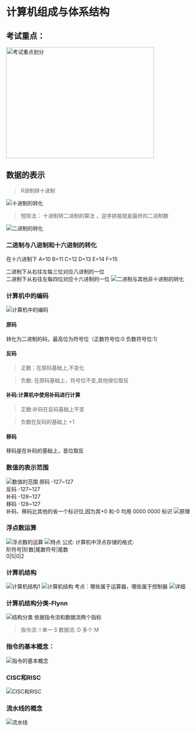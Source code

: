 # 计算机组成与体系结构
## 考试重点：

<img alt="考试重点划分" height="300" src="https://raw.githubusercontent.com/programmerIm/MyPictures/main/images/20220316224536.png" width="400"/>

## 数据的表示
> R进制转十进制

![十进制的转化](https://raw.githubusercontent.com/programmerIm/MyPictures/main/images/20220316194227.png)

> 短除法： 十进制转二进制的算法
，逆序拼接就是最终的二进制数

![二进制的转化](https://raw.githubusercontent.com/programmerIm/MyPictures/main/images/20220316194103.png)

### 二进制与八进制和十六进制的转化
在十六进制下 A=10 B=11 C=12 D=13 E=14 F=15   

二进制下从右往左每三位对应八进制的一位  
二进制下从右往左每四位对应十六进制的一位
![二进制与其他非十进制的转化](https://raw.githubusercontent.com/programmerIm/MyPictures/main/images/20220316195053.png)

### 计算机中的编码
![计算机中的编码](https://raw.githubusercontent.com/programmerIm/MyPictures/main/images/20220316195905.png)
#### 原码
转化为二进制的码，最高位为符号位（正数符号位:0 负数符号位:1） 
#### 反码
>正数：在原码基础上,不变化  

>负数: 在原码基础上，符号位不变,其他按位取反
#### 补码:计算机中使用补码进行计算
> 正数:补码在反码基础上不变  

> 负数在反码的基础上 +1
#### 移码
移码是在补码的基础上，首位取反

### 数值的表示范围
![数值的范围](https://raw.githubusercontent.com/programmerIm/MyPictures/main/images/20220316231828.png)
原码 -127~127  
反码 -127~127   
补码 -128~127  
移码 -128~127  
补码、移码比其他的省一个标识位,因为其+0 和-0 均用 0000 0000 标识
![原理](https://raw.githubusercontent.com/programmerIm/MyPictures/main/images/20220316232324.png)

### 浮点数运算
![浮点数的运算](https://raw.githubusercontent.com/programmerIm/MyPictures/main/images/20220316201651.png)
![特点](https://raw.githubusercontent.com/programmerIm/MyPictures/main/images/20220316232849.png)
公式:
计算机中浮点存储的格式:  
阶符号|阶数|尾数符号|尾数  
0|5|0|2


### 计算机结构
![计算机结构1](https://raw.githubusercontent.com/programmerIm/MyPictures/main/images/20220316233438.png)
![计算机结构](https://raw.githubusercontent.com/programmerIm/MyPictures/main/images/20220316205737.png)
考点：哪些属于运算器，哪些属于控制器
![详细](https://raw.githubusercontent.com/programmerIm/MyPictures/main/images/20220316234102.png)

### 计算机结构分类-Flynn
![结构分类](https://raw.githubusercontent.com/programmerIm/MyPictures/main/images/20220316210214.png)
依据指令流和数据流两个指标  
> 指令流: I  单一 S
> 数据流: D  多个 M

### 指令的基本概念：
![指令的基本概念](https://raw.githubusercontent.com/programmerIm/MyPictures/main/images/20220316235405.png)

### CISC和RISC
![CISC和RISC](https://raw.githubusercontent.com/programmerIm/MyPictures/main/images/20220316210754.png)

### 流水线的概念
![流水线](https://raw.githubusercontent.com/programmerIm/MyPictures/main/images/20220316211240.png)